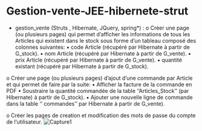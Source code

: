# Gestion-vente-JEE-hibernete-strut

-	gestion_vente (Struts , Hibernate, JQuery, spring*) : 
o	Créer une page (ou plusieurs pages) qui permet d’afficher les informations de tous les Articles qui existent dans le stock sous forme d’un tableau composé des colonnes suivantes:
▪	code Article          (récupéré par Hibernate à partir de G_stock).
▪	nom Article          (récupéré par Hibernate  à partir de G_vente).
▪	prix Article           (récupéré par Hibernate  à partir de G_vente).
▪	quantité existant    (récupéré par Hibernate à partir de G_stock).

o	Créer une page (ou plusieurs pages)  d’ajout d’une commande par Article et qui permet de faire par la suite:
▪	Afficher la facture de la commande en PDF
▪	Soustraire la quantité commandée de la table ‘’Articles_Stock’’ (par Hibernate) à partir de G_stock).
▪	Ajouter une nouvelle ligne de commande dans la table ‘’ commandes’’ par Hibernate  à partir de G_vente).

o	Créer les pages de creation et modification des mots de passe du compte de l’utilisateur.
![Capture1](https://github.com/abdellatif300/Gestion-vente-JEE-hibernete-strut/assets/118125877/6398b8e8-80b2-4417-bc50-639af53cb01e)
